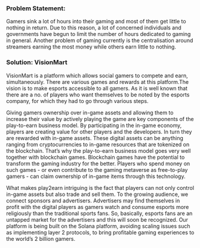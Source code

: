 ### Problem Statement:
 Gamers sink a lot of hours into their gaming and most of them get little to nothing in return. Due to this reason, a lot of concerned individuals and governments have begun to limit the number of hours dedicated to gaming in general. Another problem of gaming currently is the centralisation around streamers earning the most money while others earn little to nothing.
 

### Solution: VisionMart
VisionMart is a platform which allows social gamers to compete and earn, simultaneously. There are various games and rewards at this platform.The vision is to make esports accessible to all gamers. As it is well known that there are a no. of players who want themselves to be noted by the esports company, for which they had to go through various steps.

Giving gamers ownership over in-game assets and allowing them to increase their value by actively playing the game are key components of the play-to-earn business model. By participating in the in-game economy, players are creating value for other players and the developers. In turn they are rewarded with in-game assets. These digital assets can be anything ranging from cryptocurrencies to in-game resources that are tokenized on the blockchain. That’s why the play-to-earn business model goes very well together with blockchain games.
Blockchain games have the potential to transform the gaming industry for the better. Players who spend money on such games - or even contribute to the gaming metaverse as free-to-play gamers - can claim ownership of in-game items through this technology.
 
What makes play2earn intriguing is the fact that players can not only control in-game assets but also trade and sell them.
To the growing audience, we connect sponsors and advertisers. Advertisers may find themselves in profit with the digital players as gamers watch and consume esports more religiously than the traditional sports fans. So, basically, esports fans are an untapped market for the advertisers and this will soon be recognized. Our platform is being built on the Solana platform, avoiding scaling issues such as implementing layer 2 protocols, to bring profitable gaming experiences to the world’s 2 billion gamers.

